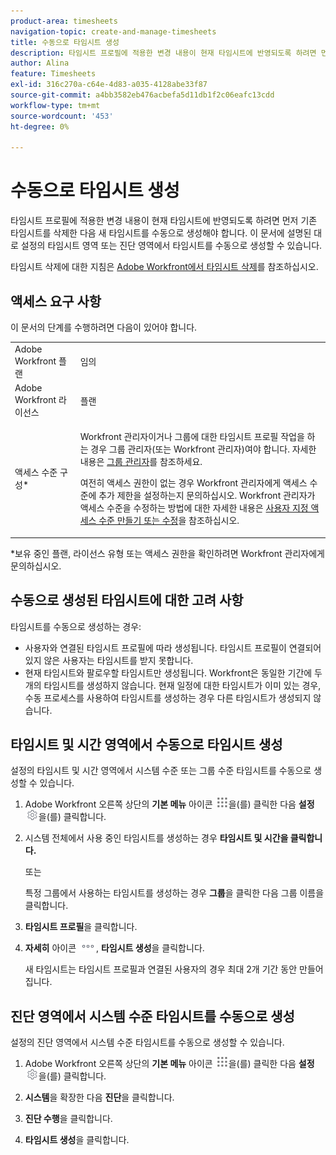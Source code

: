 ```yaml
---
product-area: timesheets
navigation-topic: create-and-manage-timesheets
title: 수동으로 타임시트 생성
description: 타임시트 프로필에 적용한 변경 내용이 현재 타임시트에 반영되도록 하려면 먼저 기존 타임시트를 삭제한 다음 새 타임시트를 수동으로 생성해야 합니다. 이 문서에 설명된 대로 설정의 타임시트 영역 또는 진단 영역에서 타임시트를 수동으로 생성할 수 있습니다.
author: Alina
feature: Timesheets
exl-id: 316c270a-c64e-4d83-a035-4128abe33f87
source-git-commit: a4bb3582eb476acbefa5d11db1f2c06eafc13cdd
workflow-type: tm+mt
source-wordcount: '453'
ht-degree: 0%

---
```


# 수동으로 타임시트 생성

타임시트 프로필에 적용한 변경 내용이 현재 타임시트에 반영되도록 하려면 먼저 기존 타임시트를 삭제한 다음 새 타임시트를 수동으로 생성해야 합니다. 이 문서에 설명된 대로 설정의 타임시트 영역 또는 진단 영역에서 타임시트를 수동으로 생성할 수 있습니다.

타임시트 삭제에 대한 지침은 [Adobe Workfront에서 타임시트 삭제](../../timesheets/create-and-manage-timesheets/delete-timesheets.md)를 참조하십시오.

## 액세스 요구 사항

이 문서의 단계를 수행하려면 다음이 있어야 합니다.

<table style="table-layout:auto"> 
 <col> 
 <col> 
 <tbody> 
  <tr> 
   <td role="rowheader">Adobe Workfront 플랜</td> 
   <td> <p>임의</p> </td> 
  </tr> 
  <tr> 
   <td role="rowheader">Adobe Workfront 라이선스</td> 
   <td> <p>플랜 </p> </td> 
  </tr> 
  <tr> 
   <td role="rowheader">액세스 수준 구성*</td> 
   <td> <p>Workfront 관리자이거나 그룹에 대한 타임시트 프로필 작업을 하는 경우 그룹 관리자(또는 Workfront 관리자)여야 합니다. 자세한 내용은 <a href="../../administration-and-setup/manage-groups/group-roles/group-administrators.md" class="MCXref xref">그룹 관리자</a>를 참조하세요.</p> <p>여전히 액세스 권한이 없는 경우 Workfront 관리자에게 액세스 수준에 추가 제한을 설정하는지 문의하십시오. Workfront 관리자가 액세스 수준을 수정하는 방법에 대한 자세한 내용은 <a href="../../administration-and-setup/add-users/configure-and-grant-access/create-modify-access-levels.md" class="MCXref xref">사용자 지정 액세스 수준 만들기 또는 수정</a>을 참조하십시오.</p> </td> 
  </tr> 
 </tbody> 
</table>

&#42;보유 중인 플랜, 라이선스 유형 또는 액세스 권한을 확인하려면 Workfront 관리자에게 문의하십시오.

## 수동으로 생성된 타임시트에 대한 고려 사항

타임시트를 수동으로 생성하는 경우:

* 사용자와 연결된 타임시트 프로필에 따라 생성됩니다. 타임시트 프로필이 연결되어 있지 않은 사용자는 타임시트를 받지 못합니다. 
* 현재 타임시트와 팔로우할 타임시트만 생성됩니다. Workfront은 동일한 기간에 두 개의 타임시트를 생성하지 않습니다. 현재 일정에 대한 타임시트가 이미 있는 경우, 수동 프로세스를 사용하여 타임시트를 생성하는 경우 다른 타임시트가 생성되지 않습니다.

## 타임시트 및 시간 영역에서 수동으로 타임시트 생성

설정의 타임시트 및 시간 영역에서 시스템 수준 또는 그룹 수준 타임시트를 수동으로 생성할 수 있습니다.

1. Adobe Workfront 오른쪽 상단의 **기본 메뉴** 아이콘 ![](assets/main-menu-icon.png)을(를) 클릭한 다음 **설정** ![](assets/gear-icon-settings.png)을(를) 클릭합니다.

1. 시스템 전체에서 사용 중인 타임시트를 생성하는 경우 **타임시트 및 시간을 클릭합니다.**

   또는

   특정 그룹에서 사용하는 타임시트를 생성하는 경우 **그룹**&#x200B;을 클릭한 다음 그룹 이름을 클릭합니다.

1. **타임시트 프로필**&#x200B;을 클릭합니다.
1. **자세히** 아이콘 ![자세히 아이콘](assets/more-icon.png), **타임시트 생성**&#x200B;을 클릭합니다.

   새 타임시트는 타임시트 프로필과 연결된 사용자의 경우 최대 2개 기간 동안 만들어집니다.

## 진단 영역에서 시스템 수준 타임시트를 수동으로 생성

설정의 진단 영역에서 시스템 수준 타임시트를 수동으로 생성할 수 있습니다.

1. Adobe Workfront 오른쪽 상단의 **기본 메뉴** 아이콘 ![](assets/main-menu-icon.png)을(를) 클릭한 다음 **설정** ![](assets/gear-icon-settings.png)을(를) 클릭합니다.

1. **시스템**&#x200B;을 확장한 다음 **진단**&#x200B;을 클릭합니다.

1. **진단 수행**&#x200B;을 클릭합니다. 
1. **타임시트 생성**&#x200B;을 클릭합니다.
